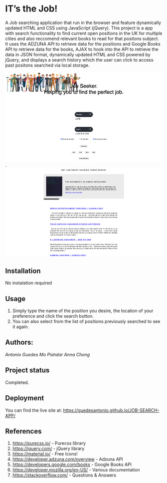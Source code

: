 # IT’s the Job!

A Job searching application that run in the browser and feature dynamically updated HTML and CSS using JavaScript (jQuery). This project is a app with search functionality to find current open positions in the UK for multiple cities and also reccomend relevant books to read for that positons subject. It uses the ADZUNA API to retrieve data for the positions and Google Books API to retrieve data for the books, AJAX to hook into the API to retrieve the data in JSON format, dynamically updated HTML and CSS powered by jQuery, and displays a search history which the user can click to access past positons searched via local storage.

![IT’s the Job! Demo](./Assets/Project01-demo1.png)
.
![IT’s the Job! Demo](./Assets/Project01-demo2.png)

## Installation
No instalation required

## Usage
1. Simply type the name of the position you desire, the location of your preference and click the search button.
2. You can also select from the list of positions previously searched to see it again.

## Authors:
 _Antonio Guedes_
 _Mo Pishdar_
 _Anna Chong_
 

## Project status
Completed.

## Deployment
You can find the live site at: https://guedesantonio.github.io/JOB-SEARCH-APP/

## References
1. https://purecss.io/ - Purecss library
2. https://jquery.com/ - jQuery library
3. https://material.io/ - Free Icons!
4. https://developer.adzuna.com/overview - Adzuna API
5. https://developers.google.com/books - Google Books API
6. https://developer.mozilla.org/en-US/ - Various documentation
7. https://stackoverflow.com/ - Questions & Answers
